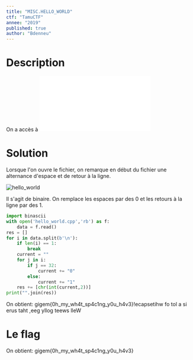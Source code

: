 ```yaml
---
title: "MISC.HELLO_WORLD"
ctf: "TamuCTF"
annee: "2019"
published: true
author: "Bdenneu"
---
```

# Description
On a accès à ![Hello_world.cpp](/writeup-scripts/2018-2019/TamuCTF2019/source/hello_world.cpp)

# Solution
Lorsque l'on ouvre le fichier, on remarque en début du fichier une alternance d'espace et de retour à la ligne.

![hello_world](/assets/images/TamuCTF2019/tamuctf2019_helloworld.png)

Il s'agit de binaire. On remplace les espaces par des 0 et les retours à la ligne par des 1.

```python
import binascii
with open('hello_world.cpp','rb') as f:
	data = f.read()
res = []
for i in data.split(b'\n'):
	if len(i) == 1:
		break
	current = ""
	for j in i:
		if j == 32:
			current += "0"
		else:
			current += "1"
	res += [chr(int(current,2))]
print("".join(res))
```

On obtient: gigem{0h_my_wh4t_sp4c1ng_y0u_h4v3}!ecapsetihw fo tol a si erus taht ,eeg yllog teews lleW

# Le flag

On obtient: gigem{0h_my_wh4t_sp4c1ng_y0u_h4v3}
